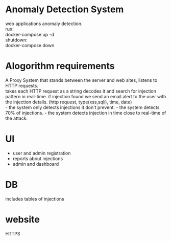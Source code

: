 # Anomaly Detection System
web applications anomaly detection.<br/>
run:<br/>
 docker-compose up -d<br/>
shutdown:<br/>
 docker-compose down<br/>
 
 # Alogorithm requirements
  A Proxy System that stands between the server and web sites, listens to HTTP requests.<br/>
   takes each HTTP request as a string decodes it and search for injection pattern in real-time.
   if injection found we send an email alert to the user with the injection details.
   (http request, type(xss,sqli), time, date)
   <br/>
    - the system only detects injections it don't prevent.
    - the system detects 70% of injections.
    - the system detects injection in time close to real-time of the attack.
    
 
 # UI 
 - user and admin registration
 - reports about injections
 - admin and dashboard 
 
 # DB 
   includes tables of injections 
   
 # website
 HTTPS
  
 
